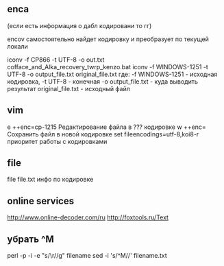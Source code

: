 ## enca 
(если есть информация о дабл кодировани то гг)

encov 
самостоятельно найдет кодировку и преобразует по текущей локали

iconv -f CP866 -t UTF-8 -o out.txt cofface_and_Alka_recovery_twrp_kenzo.bat
iconv -f WINDOWS-1251 -t UTF-8 -o output_file.txt original_file.txt 
где: 
-f WINDOWS-1251 - исходная кодировка,
-t UTF-8 - конечная
-o output_file.txt - куда выводить результат
original_file.txt - исходный файл

## vim

e ++enc=cp-1215      Редактирование файла в ??? кодировке
w ++enc=      Сохранить файл в новой кодировке
set fileencodings=utf-8,koi8-r приоритет работы с кодировками

## file
file file.txt
инфо по кодировке

## online services
http://www.online-decoder.com/ru
http://foxtools.ru/Text

## убрать ^M 
perl -p -i -e "s/\r//g" filename
sed -i 's/^M//' filename.txt
